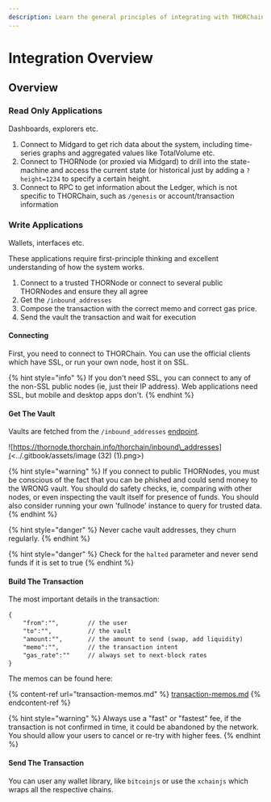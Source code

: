 ```yaml
---
description: Learn the general principles of integrating with THORChain
---
```


# Integration Overview

## Overview

### Read Only Applications

Dashboards, explorers etc.

1. Connect to Midgard to get rich data about the system, including time-series graphs and aggregated values like TotalVolume etc.
2. Connect to THORNode (or proxied via Midgard) to drill into the state-machine and access the current state (or historical just by adding a `?height=1234` to specify a certain height.
3. Connect to RPC to get information about the Ledger, which is not specific to THORChain, such as `/genesis` or account/transaction information

### Write Applications

Wallets, interfaces etc.

These applications require first-principle thinking and excellent understanding of how the system works.

1. Connect to a trusted THORNode or connect to several public THORNodes and ensure they all agree
2. Get the `/inbound_addresses`
3. Compose the transaction with the correct memo and correct gas price.
4. Send the vault the transaction and wait for execution

#### Connecting

First, you need to connect to THORChain. You can use the official clients which have SSL, or run your own node, host it on SSL.

{% hint style="info" %}
If you don't need SSL, you can connect to any of the non-SSL public nodes (ie, just their IP address). Web applications need SSL, but mobile and desktop apps don't.
{% endhint %}

#### Get The Vault

Vaults are fetched from the `/inbound_addresses` [endpoint](https://thornode.thorchain.info/thorchain/inbound\_addresses).

![https://thornode.thorchain.info/thorchain/inbound\_addresses](<../.gitbook/assets/image (32) (1).png>)

{% hint style="warning" %}
If you connect to public THORNodes, you must be conscious of the fact that you can be phished and could send money to the WRONG vault. You should do safety checks, ie, comparing with other nodes, or even inspecting the vault itself for presence of funds. You should also consider running your own 'fullnode' instance to query for trusted data.
{% endhint %}

{% hint style="danger" %}
Never cache vault addresses, they churn regularly.
{% endhint %}

{% hint style="danger" %}
Check for the `halted` parameter and never send funds if it is set to true
{% endhint %}

#### Build The Transaction

The most important details in the transaction:

```
{
    "from":"",        // the user
    "to":"",          // the vault
    "amount:"",       // the amount to send (swap, add liquidity)
    "memo":"",        // the transaction intent
    "gas_rate":""     // always set to next-block rates
}
```

The memos can be found here:

{% content-ref url="transaction-memos.md" %}
[transaction-memos.md](transaction-memos.md)
{% endcontent-ref %}

{% hint style="warning" %}
Always use a "fast" or "fastest" fee, if the transaction is not confirmed in time, it could be abandoned by the network. You should allow your users to cancel or re-try with higher fees.
{% endhint %}

#### Send The Transaction

You can user any wallet library, like `bitcoinjs` or use the `xchainjs` which wraps all the respective chains.
